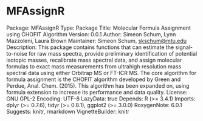 # MFAssignR
Package: MFAssignR
Type: Package
Title: Molecular Formula Assignment using CHOFIT Algorithm
Version: 0.0.1
Author: Simeon Schum, Lynn Mazzoleni, Laura Brown
Maintainer: Simeon Schum, <skschum@mtu.edu>
Description: This package contains functions that can estimate
	the signal-to-noise for raw mass spectra, provide
	preliminary identification of potential isotopic masses, 
	recalibrate mass spectral data, and assign molecular formulas 
	to exact mass measurements from ultrahigh resolution mass spectral
	data using either Orbitrap MS or FT-ICR MS. The core algorithm for
	formula assignment is the CHOFIT algorithm developed by 
	Green and Perdue, Anal. Chem. (2015). This algorithm has 
	been expanded on, using formula extension to increase its
	performance and data quality.
License: GNU GPL-2
Encoding: UTF-8
LazyData: true
Depends: R (>= 3.4.1)
Imports: dplyr (>= 0.7.6),
         tidyr (>= 0.8.1),
         ggplot2 (>= 3.0.0)
RoxygenNote: 6.0.1
Suggests: knitr,
    rmarkdown
VignetteBuilder: knitr

